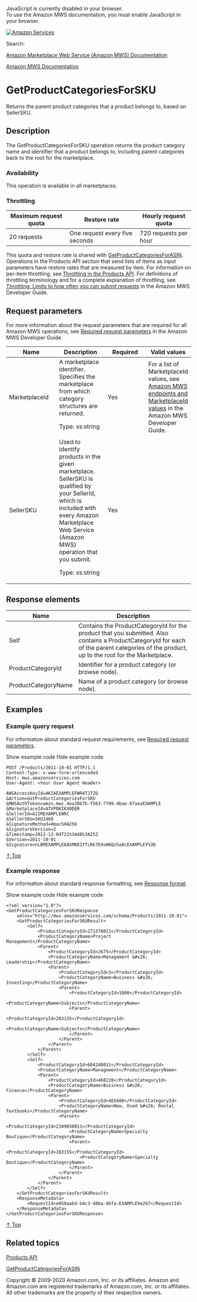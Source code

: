 <div id="MWSDX_noscript">

JavaScript is currently disabled in your browser.  
To use the Amazon MWS documentation, you must enable JavaScript in your
browser.

</div>

<div id="MWSDX_divtop">

[![Amazon
Services](https://images-na.ssl-images-amazon.com/images/G/08/mwsportal/fr_FR/amazonservices.gif "Amazon Services")](http://services.amazon.fr)

<div id="MWSDX_search">

<span id="MWSDX_searchlbl">Search:</span>

</div>

  
<span id="MWSDX_titlebar">[Amazon Marketplace Web Service (Amazon MWS)
Documentation](https://developer.amazonservices.fr/gp/mws/docs.html)</span>

</div>

<div id="MWSDX_divbottom">

<div id="MWSDX_divleft">

<div id="MWSDX_toc">

</div>

</div>

<div id="MWSDX_divright">

<div id="MWSDX_content">

<span id="MWSDX_breadcrumbs">[Amazon MWS
Documentation](https://developer.amazonservices.fr/gp/mws/docs.html)</span>

<div id="Products_GetProductCategoriesForSKU" class="nested0">

# GetProductCategoriesForSKU

<div class="body">

<span class="ph">Returns the parent product categories that a product
belongs to, based on <span
class="keyword parmname">SellerSKU</span>.</span>

</div>

<div id="Description" class="topic concept nested1">

## Description

<div class="body conbody">

The <span class="keyword apiname">GetProductCategoriesForSKU</span>
operation returns the product category name and identifier that a
product belongs to, including parent categories back to the root for the
marketplace.

<div class="section">

### Availability

This operation is available in all marketplaces.

</div>

<div class="section">

### Throttling

<div class="p">

<div class="tablenoborder">

| Maximum request quota | Restore rate                   | Hourly request quota  |
|-----------------------|--------------------------------|-----------------------|
| 20 requests           | One request every five seconds | 720 requests per hour |

</div>

This quota and restore rate is shared with
<a href="Products_GetProductCategoriesForASIN.md" class="xref" title="Returns the parent product categories that a product belongs to, based on ASIN.">GetProductCategoriesForASIN</a>.
<span class="ph">Operations in the <span class="ph">Products API
section</span> that send lists of items as input parameters have restore
rates that are measured by item. For information on per-item throttling,
see
<a href="Products_Throttling.md" class="xref" title="Describes the throttling policy for the Products API section.">Throttling in the Products API</a>.
For definitions of throttling terminology and for a complete explanation
of throttling, see
<a href="../dev_guide/DG_Throttling.md" class="xref">Throttling: Limits to how often you can submit requests</a>
in the <span class="ph">Amazon MWS Developer Guide</span>. </span>

</div>

</div>

</div>

</div>

<div id="RequestParameters" class="topic reference nested1">

## Request parameters

<div class="body refbody">

<div class="section">

<span class="ph">For more information about the request parameters that
are required for all <span class="ph">Amazon MWS</span> operations, see
<a href="../dev_guide/DG_RequiredRequestParameters.md" class="xref">Required request parameters</a>
in the <span class="ph">Amazon MWS Developer Guide</span>.</span>

</div>

<div class="tablenoborder">

<table id="RequestParameters__RequestParametersTable" class="table" data-cellpadding="4" data-cellspacing="0" data-summary="" data-frame="border" data-border="1" data-rules="all">
<colgroup>
<col style="width: 25%" />
<col style="width: 25%" />
<col style="width: 25%" />
<col style="width: 25%" />
</colgroup>
<thead class="thead" data-align="left">
<tr class="header row">
<th id="d257279e201" class="entry" data-valign="top" width="28.57142857142857%">Name</th>
<th id="d257279e204" class="entry" data-valign="top" width="28.57142857142857%">Description</th>
<th id="d257279e207" class="entry" data-valign="top" width="14.285714285714285%">Required</th>
<th id="d257279e210" class="entry" data-valign="top" width="28.57142857142857%">Valid values</th>
</tr>
</thead>
<tbody class="tbody">
<tr class="odd row">
<td class="entry" data-valign="top" width="28.57142857142857%" headers="d257279e201 "><span class="keyword parmname">MarketplaceId</span></td>
<td class="entry" data-valign="top" width="28.57142857142857%" headers="d257279e204 ">A marketplace identifier. Specifies the marketplace from which category structures are returned.
<p><span class="ph">Type: xs:string</span></p></td>
<td class="entry" data-valign="top" width="14.285714285714285%" headers="d257279e207 ">Yes</td>
<td class="entry" data-valign="top" width="28.57142857142857%" headers="d257279e210 "><span class="ph">For a list of <span class="keyword parmname">MarketplaceId</span> values, see <a href="../dev_guide/DG_Endpoints.md" class="xref">Amazon MWS endpoints and MarketplaceId values</a> in the <span class="ph">Amazon MWS Developer Guide</span>.</span></td>
</tr>
<tr class="even row">
<td class="entry" data-valign="top" width="28.57142857142857%" headers="d257279e201 "><span class="keyword parmname">SellerSKU</span></td>
<td class="entry" data-valign="top" width="28.57142857142857%" headers="d257279e204 ">Used to identify products in the given marketplace. <span class="keyword parmname">SellerSKU</span> is qualified by your <span class="keyword parmname">SellerId</span>, which is included with every <span class="ph">Amazon Marketplace Web Service (Amazon MWS)</span> operation that you submit.
<p><span class="ph">Type: xs:string</span></p></td>
<td class="entry" data-valign="top" width="14.285714285714285%" headers="d257279e207 ">Yes</td>
<td class="entry" data-valign="top" width="28.57142857142857%" headers="d257279e210 "> </td>
</tr>
</tbody>
</table>

</div>

</div>

</div>

<div id="ResponseElements" class="topic reference nested1">

## Response elements

<div class="body refbody">

<div class="tablenoborder">

| Name                                                      | Description                                                                                                                                                                                                                                                            |
|-----------------------------------------------------------|------------------------------------------------------------------------------------------------------------------------------------------------------------------------------------------------------------------------------------------------------------------------|
| <span class="keyword parmname">Self</span>                | Contains the <span class="keyword parmname">ProductCategoryId</span> for the product that you submitted. Also contains a <span class="keyword parmname">ProductCategoryId</span> for each of the parent categories of the product, up to the root for the Marketplace. |
| <span class="keyword parmname">ProductCategoryId</span>   | Identifier for a product category (or browse node).                                                                                                                                                                                                                    |
| <span class="keyword parmname">ProductCategoryName</span> | Name of a product category (or browse node).                                                                                                                                                                                                                           |

</div>

</div>

</div>

<div id="Examples" class="topic reference nested1">

## Examples

<div class="body refbody">

<div class="section">

### Example query request

<span class="ph">For information about standard request requirements,
see
<a href="../dev_guide/DG_RequiredRequestParameters.md" class="xref">Required request parameters</a>.</span>

<span class="ph expander"> <span class="keyword parmname xshow">Show
example code</span> <span class="keyword parmname xhide">Hide example
code</span> </span>

<div class="sectiondiv content">

``` pre
POST /Products/2011-10-01 HTTP/1.1
Content-Type: x-www-form-urlencoded
Host: mws.amazonservices.com
User-Agent: <Your User Agent Header>

AWSAccessKeyId=AKIAEXAMPLEFWR4TJ7ZQ
&Action=GetProductCategoriesForSKU
&MWSAuthToken=amzn.mws.4ea38b7b-f563-7709-4bae-87aeaEXAMPLE
&MarketplaceId=ATVPDKIKX0DER
&SellerId=A1IMEXAMPLEWRC
&SellerSKU=SKU2468
&SignatureMethod=HmacSHA256
&SignatureVersion=2
&Timestamp=2012-12-04T22%3A48%3A25Z
&Version=2011-10-01
&Signature=nLBMEXAMPLE6ASMKD1YTcNk7E8vW6Qzha8cEXAMPLEY%3D
```

<a href="#Examples" class="xref">↑ Top</a>

</div>

</div>

<div class="section">

### Example response

<span class="ph">For information about standard response formatting, see
<a href="../dev_guide/DG_ResponseFormat.md" class="xref">Response format</a>.</span>

<span class="ph expander"> <span class="keyword parmname xshow">Show
example code</span> <span class="keyword parmname xhide">Hide example
code</span> </span>

<div class="sectiondiv content">

``` pre
<?xml version="1.0"?>
<GetProductCategoriesForSKUResponse
    xmlns="http://mws.amazonservices.com/schema/Products/2011-10-01">
    <GetProductCategoriesForSKUResult>
        <Self>
            <ProductCategoryId>271578011</ProductCategoryId>
            <ProductCategoryName>Project Management</ProductCategoryName>
            <Parent>
                <ProductCategoryId>2675</ProductCategoryId>
                <ProductCategoryName>Management &#x26; Leadership</ProductCategoryName>
                <Parent>
                    <ProductCategoryId>3</ProductCategoryId>
                    <ProductCategoryName>Business &#x26; Investing</ProductCategoryName>
                    <Parent>
                        <ProductCategoryId>1000</ProductCategoryId>
                        <ProductCategoryName>Subjects</ProductCategoryName>
                        <Parent>
                            <ProductCategoryId>283155</ProductCategoryId>
                            <ProductCategoryName>Subjects</ProductCategoryName>
                        </Parent>
                    </Parent>
                </Parent>
            </Parent>
        </Self>
        <Self>
            <ProductCategoryId>684248011</ProductCategoryId>
            <ProductCategoryName>Management</ProductCategoryName>
            <Parent>
                <ProductCategoryId>468220</ProductCategoryId>
                <ProductCategoryName>Business &#x26; Finance</ProductCategoryName>
                <Parent>
                    <ProductCategoryId>465600</ProductCategoryId>
                    <ProductCategoryName>New, Used &#x26; Rental Textbooks</ProductCategoryName>
                    <Parent>
                        <ProductCategoryId>2349030011</ProductCategoryId>
                        <ProductCategoryName>Specialty Boutique</ProductCategoryName>
                        <Parent>
                            <ProductCategoryId>283155</ProductCategoryId>
                            <ProductCategoryName>Specialty Boutique</ProductCategoryName>
                        </Parent>
                    </Parent>
                </Parent>
            </Parent>
        </Self>
    </GetProductCategoriesForSKUResult>
    <ResponseMetadata>
        <RequestId>e058aabd-b4c3-48ba-9bfa-EXAMPLE9a267</RequestId>
    </ResponseMetadata>
</GetProductCategoriesForSKUResponse>
```

<a href="#Examples" class="xref">↑ Top</a>

</div>

</div>

</div>

</div>

<div id="RelatedTopics" class="topic nested1">

## Related topics

<div class="body">

<a href="../products/Products_Overview.md" class="xref">Products API</a>

<a href="Products_GetProductCategoriesForASIN.md" class="xref" title="Returns the parent product categories that a product belongs to, based on ASIN.">GetProductCategoriesForASIN</a>

</div>

</div>

</div>

<div id="MWSDX_footer">

Copyright © 2009-2020 Amazon.com, Inc. or its affiliates. Amazon and
Amazon.com are registered trademarks of Amazon.com, Inc. or its
affiliates. All other trademarks are the property of their respective
owners.

</div>

</div>

</div>

<div style="clear: both;">

</div>

</div>
